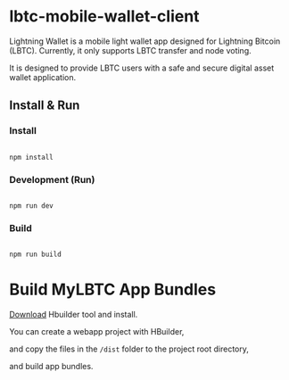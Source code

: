 lbtc-mobile-wallet-client
=========================

Lightning Wallet is a mobile light wallet app designed for Lightning Bitcoin (LBTC). Currently, it only supports LBTC transfer and node voting. 

It is designed to provide LBTC users with a safe and secure digital asset wallet application.

## Install & Run

### Install

```shell

npm install
```

### Development (Run)


```shell

npm run dev
```

### Build

```shell

npm run build
```
Build MyLBTC App Bundles
========================

[Download](http://www.dcloud.io/) Hbuilder tool and install.

You can create a webapp project with HBuilder, 

and copy the files in the `/dist` folder to the project root directory, 

and build app bundles.

